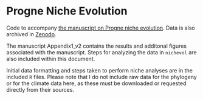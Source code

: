 # Progne Niche Evolution
Code to accompany [the manuscript on Progne niche evolution](https://doi.org/10.7717/peerj.17345). Data is also archived in [Zenodo](https://doi.org/10.5281/zenodo.10778167).

The manuscript Appendix1_v2 contains the results and additonal figures associated with the manuscript. Steps for analyzing the data in `nichevol` are also included within this document.

Initial data formatting and steps taken to perform niche analyses are in the included `R` files. Please note that I do not include raw data for the phylogeny or for the climate data here, as these must be downloaded or requested directly from their sources.
